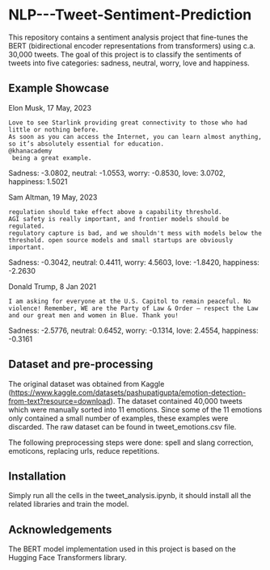 # NLP---Tweet-Sentiment-Prediction

This repository contains a sentiment analysis project that fine-tunes the BERT (bidirectional encoder representations from transformers) using c.a. 30,000 tweets. The goal of this project is to classify the sentiments of tweets into five categories: sadness, neutral, worry, love and happiness. 

## Example Showcase
Elon Musk, 17 May, 2023
```
Love to see Starlink providing great connectivity to those who had little or nothing before. 
As soon as you can access the Internet, you can learn almost anything, so it’s absolutely essential for education.
@khanacademy
 being a great example.
```
Sadness: -3.0802, neutral: -1.0553, worry: -0.8530,  love: 3.0702,  happiness: 1.5021

Sam Altman, 19 May, 2023
```
regulation should take effect above a capability threshold.
AGI safety is really important, and frontier models should be regulated.
regulatory capture is bad, and we shouldn't mess with models below the threshold. open source models and small startups are obviously important.
```
Sadness: -0.3042, neutral: 0.4411, worry: 4.5603,  love: -1.8420,  happiness: -2.2630

Donald Trump, 8 Jan 2021
```
I am asking for everyone at the U.S. Capitol to remain peaceful. No violence! Remember, WE are the Party of Law & Order – respect the Law and our great men and women in Blue. Thank you!
```
Sadness: -2.5776, neutral: 0.6452, worry: -0.1314,  love: 2.4554,  happiness: -0.3161


## Dataset and pre-processing
The original dataset was obtained from Kaggle (https://www.kaggle.com/datasets/pashupatigupta/emotion-detection-from-text?resource=download). The dataset contained 40,000 tweets which were manually sorted into 11 emotions. Since some of the 11 emotions only contained a small number of examples, these examples were discarded. The raw dataset can be found in tweet_emotions.csv file.

The following preprocessing steps were done: spell and slang correction, emoticons, replacing urls, reduce repetitions.


## Installation
Simply run all the cells in the tweet_analysis.ipynb, it should install all the related libraries and train the model.


## Acknowledgements
The BERT model implementation used in this project is based on the Hugging Face Transformers library.
